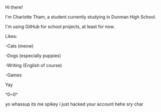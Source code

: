 Hi there! 

I'm Charlotte Tham, a student currently studying in Dunman High School.

I'm using GitHub for school projects, at least for now.

Likes:

-Cats (meow)

-Dogs (especially puppies)

-Writing (English of course)

-Games 


Yay

^0~0^



yo whassup its me spikey i just hacked your account hehe sry char
